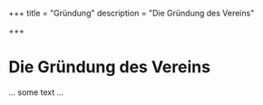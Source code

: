 +++
title = "Gründung"
description = "Die Gründung des Vereins"

+++

# Die Gründung des Vereins

... some text ...
